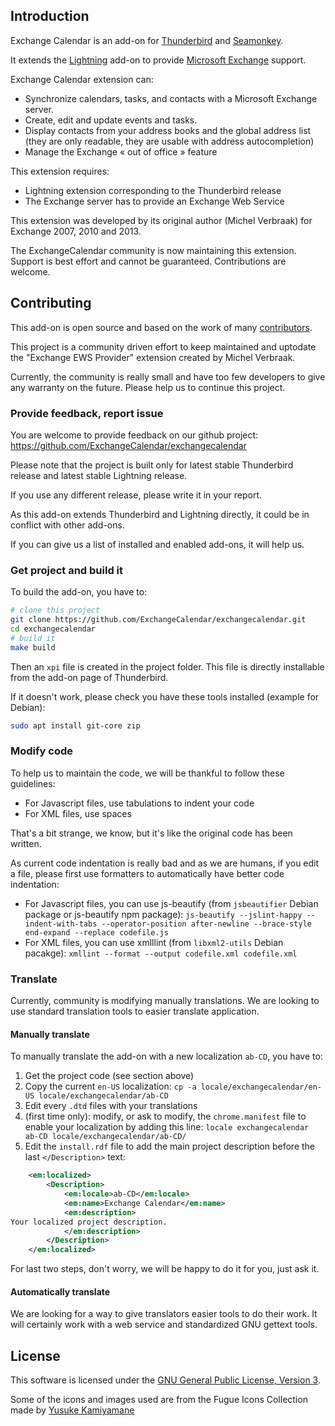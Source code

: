 ## Introduction

Exchange Calendar is an add-on for [Thunderbird](https://mozilla.org/thunderbird)
and [Seamonkey](https://www.seamonkey-project.org/).

It extends the [Lightning](https://mozilla.org/calendar) add-on to provide
[Microsoft Exchange](http://microsoft.com/exchange) support.

Exchange Calendar extension can:
  * Synchronize calendars, tasks, and contacts with a Microsoft Exchange server.
  * Create, edit and update events and tasks.
  * Display contacts from your address books and the global address list
    (they are only readable, they are usable with address autocompletion)
  * Manage the Exchange « out of office » feature

This extension requires:
  * Lightning extension corresponding to the Thunderbird release
  * The Exchange server has to provide an Exchange Web Service

This extension was developed by its original author (Michel Verbraak) for
Exchange 2007, 2010 and 2013.

The ExchangeCalendar community is now maintaining this extension. Support is
best effort and cannot be guaranteed. Contributions are welcome.

## Contributing

This add-on is open source and based on the work of many
[contributors](https://github.com/ExchangeCalendar/exchangecalendar/graphs/contributors).

This project is a community driven effort to keep maintained and uptodate
the "Exchange EWS Provider" extension created by Michel Verbraak.

Currently, the community is really small and have too few developers to
give any warranty on the future. Please help us to continue this project.

### Provide feedback, report issue

You are welcome to provide feedback on our github project:
https://github.com/ExchangeCalendar/exchangecalendar

Please note that the project is built only for latest stable Thunderbird release
and latest stable Lightning release.

If you use any different release, please write it in your report.

As this add-on extends Thunderbird and Lightning directly, it could be in
conflict with other add-ons.

If you can give us a list of installed and enabled add-ons, it will help us.

### Get project and build it

To build the add-on, you have to:
```bash
# clone this project
git clone https://github.com/ExchangeCalendar/exchangecalendar.git
cd exchangecalendar
# build it
make build
```
Then an `xpi` file is created in the project folder.
This file is directly installable from the add-on page of Thunderbird.

If it doesn't work, please check you have these tools installed (example for
Debian):
```bash
sudo apt install git-core zip
```

### Modify code

To help us to maintain the code, we will be thankful to follow these guidelines:

* For Javascript files, use tabulations to indent your code
* For XML files, use spaces

That's a bit strange, we know, but it's like the original code has been written.

As current code indentation is really bad and as we are humans, if you edit a
file, please first use formatters to automatically have better code indentation:

* For Javascript files, you can use js-beautify (from `jsbeautifier` Debian package or js-beautify npm package):
`js-beautify --jslint-happy --indent-with-tabs --operator-position after-newline --brace-style end-expand --replace codefile.js`
* For XML files, you can use xmlllint (from `libxml2-utils` Debian pacakge):
`xmllint --format --output codefile.xml codefile.xml`

### Translate

Currently, community is modifying manually translations.
We are looking to use standard translation tools to easier translate application.

#### Manually translate

To manually translate the add-on with a new localization `ab-CD`, you have to:

1. Get the project code (see section above)
2. Copy the current `en-US` localization:
`cp -a locale/exchangecalendar/en-US locale/exchangecalendar/ab-CD`
3. Edit every `.dtd` files with your translations
4. (first time only): modify, or ask to modify, the `chrome.manifest` file to
enable your localization by adding this line:
`locale exchangecalendar ab-CD locale/exchangecalendar/ab-CD/`
5. Edit the `install.rdf` file to add the main project description before the
last `</Description>` text:
```rdf
    <em:localized>
        <Description>
            <em:locale>ab-CD</em:locale>
            <em:name>Exchange Calendar</em:name>
            <em:description>
Your localized project description.
            </em:description>
        </Description>
    </em:localized>
```

For last two steps, don't worry, we will be happy to do it for you, just ask it.

#### Automatically translate

We are looking for a way to give translators easier tools to do their work.
It will certainly work with a web service and standardized GNU gettext tools.

## License

This software is licensed under the
[GNU General Public License, Version 3](http://www.gnu.org/licenses/gpl.html).

Some of the icons and images used are from the Fugue Icons Collection made
by [Yusuke Kamiyamane](http://p.yusukekamiyamane.com/)
